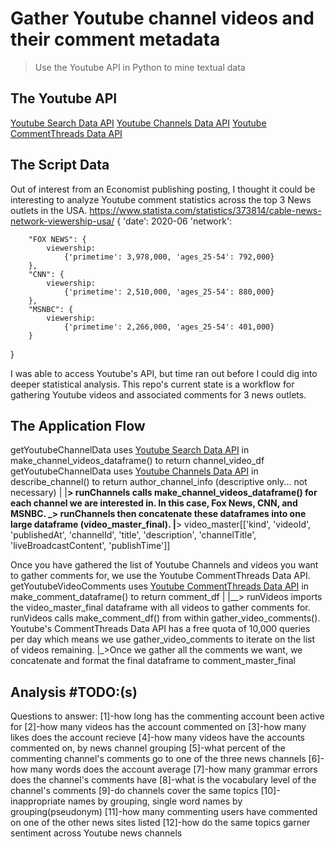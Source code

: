 # Gather Youtube channel videos and their comment metadata
> Use the Youtube API in Python to mine textual data

## The Youtube API
[Youtube Search Data API](https://developers.google.com/youtube/v3/docs/search)
[Youtube Channels Data API](https://developers.google.com/youtube/v3/docs/channels/list)
[Youtube CommentThreads Data API](https://developers.google.com/youtube/v3/docs/commentThreads/list)

## The Script Data
Out of interest from an Economist publishing posting, I thought it could be interesting to analyze Youtube comment statistics across the top 3 News outlets in the USA.
https://www.statista.com/statistics/373814/cable-news-network-viewership-usa/
{
    'date': 2020-06
    'network':
    
        "FOX NEWS": {
            viewership: 
                {'primetime': 3,978,000, 'ages_25-54': 792,000}
        }, 
        "CNN": {
            viewership: 
                {'primetime': 2,510,000, 'ages_25-54': 880,000}
        },
        "MSNBC": {
            viewership: 
                {'primetime': 2,266,000, 'ages_25-54': 401,000}
        }
}

I was able to access Youtube's API, but time ran out before I could dig into deeper statistical analysis. This repo's current state is a workflow for gathering Youtube videos and associated comments for 3 news outlets.

## The Application Flow
getYoutubeChannelData uses [Youtube Search Data API](https://developers.google.com/youtube/v3/docs/search) in make_channel_videos_dataframe() to return channel_video_df
getYoutubeChannelData uses [Youtube Channels Data API](https://developers.google.com/youtube/v3/docs/channels/list) in describe_channel() to return author_channel_info (descriptive only... not necessary)
|
|__> runChannels calls make_channel_videos_dataframe() for each channel we are interested in. In this case, Fox News, CNN, and MSNBC.
  _> runChannels then concatenate these dataframes into one large dataframe (video_master_final).
        |__> video_master[['kind', 'videoId', 'publishedAt', 'channelId', 'title', 'description', 'channelTitle', 'liveBroadcastContent', 'publishTime']]

Once you have gathered the list of Youtube Channels and videos you want to gather comments for, we use the Youtube CommentThreads Data API.
getYoutubeVideoComments uses [Youtube CommentThreads Data API](https://developers.google.com/youtube/v3/docs/commentThreads/list) in make_comment_dataframe() to return comment_df
|
|__> runVideos imports the video_master_final dataframe with all videos to gather comments for.  runVideos calls make_comment_df() from within gather_video_comments(). Youtube's CommentThreads Data API has a free quota of 10,000 queries per day which means we use gather_video_comments to iterate on the list of videos remaining.
    |_>Once we gather all the comments we want, we concatenate and format the final dataframe to comment_master_final

## Analysis #TODO:(s)
Questions to answer:
[1]-how long has the commenting account been active for
[2]-how many videos has the account commented on
[3]-how many likes does the account recieve
[4]-how many videos have the accounts commented on, by news channel grouping
[5]-what percent of the commenting channel's comments go to one of the three news channels
[6]-how many words does the account average
[7]-how many grammar errors does the channel's comments have
[8]-what is the vocabulary level of the channel's comments
[9]-do channels cover the same topics
[10]-inappropriate names by grouping, single word names by grouping(pseudonym)
[11]-how many commenting users have commented on one of the other news sites listed
[12]-how do the same topics garner sentiment across Youtube news channels
